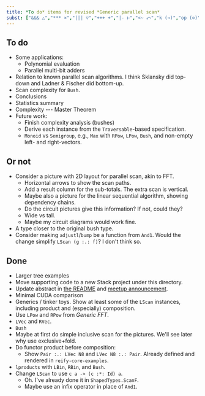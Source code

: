 ```yaml
---
title: *To do* items for revised *Generic parallel scan*
subst: ["&&& △","*** ×","||| ▽","+++ +","|- ⊢","<~ ⤺","k (↝)","op (⊙)","--> ⇨","+-> ➔",":*: ✖",":+: ➕",":->? ⤔","Unit ()","R ℝ","Unit 𝟙",":==> ⤇"]
---
```


## To do

*   Some applications:
    *   Polynomial evaluation
    *   Parallel multi-bit adders
*   Relation to known parallel scan algorithms.
    I think Sklansky did top-down and Ladner & Fischer did bottom-up.
*   Scan complexity for `Bush`.
*   Conclusions
*   Statistics summary
*   Complexity --- Master Theorem
*   Future work:
    *   Finish complexity analysis (bushes)
    *   Derive each instance from the `Traversable`-based specification.
    *   `Monoid` vs `Semigroup`, e.g., `Max` with `RPow`, `LPow`, `Bush`, and non-empty left- and right-vectors.

## Or not

*   Consider a picture with 2D layout for parallel scan, akin to FFT.
    *   Horizontal arrows to show the scan paths.
    *   Add a result column for the sub-totals.
        The extra scan is vertical.
    *   Maybe also a picture for the linear sequential algorithm, showing dependency chains.
    *   Do the circuit pictures give this information?
        If not, could they?
    *   Wide vs tall.
    *   Maybe my circuit diagrams would work fine.
*   A type closer to the original bush type.
*   Consider making `adjustl`/`bump` be a function from `And1`.
    Would the change simplify `LScan (g :.: f)`?
    I don't think so.


## Done

*   Larger tree examples
*   Move supporting code to a new Stack project under this directory.
*   Update abstract in [the README](README.md) and [meetup announcement](https://www.meetup.com/haskellhackers/events/234242974/).
*   Minimal CUDA comparison
*   Generics / tinker toys.
    Show at least some of the `LScan` instances, including product and (especially) composition.
*   Use `LPow` and `RPow` from *Generic FFT*.
*   `LVec` and `RVec`.
*   `Bush`
*   Maybe at first do simple inclusive scan for the pictures.
    We'll see later why use exclusive+fold.
*   Do functor product before composition:
    *   Show `Pair :.: LVec N8` and `LVec N8 :.: Pair`.
        Already defined and rendered in `reify-core-examples`.
*   `lproducts` with `LBin`, `RBin`, and `Bush`.
*   Change `LScan` to use `c a -> (c :*: Id) a`.
    *   Oh. I've already done it in `ShapedTypes.ScanF`.
    *   Maybe use an infix operator in place of `And1`.
